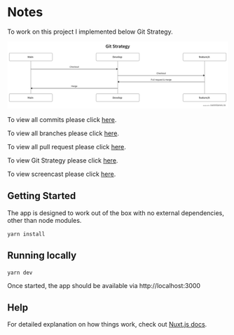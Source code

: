 # Notes

To work on this project I implemented below Git Strategy.

![image](./readme-images/git-strategy.png)

To view all commits please click [here](https://github.com/zafar-saleem/airports-filter/commits/main).

To view all branches please click [here](https://github.com/zafar-saleem/airports-filter/branches).

To view all pull request please click [here](https://github.com/zafar-saleem/airports-filter/pulls?q=is%3Apr+is%3Aclosed).

To view Git Strategy please click [here](https://swimlanes.io/u/qkmuwR9iG).

To view screencast please click [here](https://youtu.be/-YIkbSaORaQ).

## Getting Started

The app is designed to work out of the box with no external dependencies, other than node modules.

```shell
yarn install
```



## Running locally

```shell
yarn dev
```

Once started, the app should be available via http://localhost:3000



## Help

For detailed explanation on how things work, check out [Nuxt.js docs](https://nuxtjs.org).

